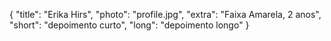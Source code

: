 {
    "title": "Erika Hirs",
    "photo": "profile.jpg",
    "extra": "Faixa Amarela, 2 anos",
    "short": "depoimento curto",
    "long": "depoimento longo"
}